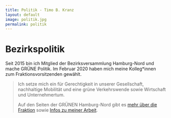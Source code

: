 ```yaml
---
title: Politik - Timo B. Kranz
layout: default
image: politik.jpg
permalink: politik
---
```


# Bezirkspolitik

Seit 2015 bin ich Mitglied der Bezirksversammlung Hamburg-Nord und mache GRÜNE Politik.
Im Februar 2020 haben mich meine Kolleg*innen zum Fraktionsvorsitzenden gewählt.

> Ich setze mich ein für Gerechtigkeit in unserer Gesellschaft, nachhaltige Mobilität und eine grüne Verkehrswende
> sowie Wirtschaft und Unternehmertum.
>
> Auf den Seiten der GRÜNEN Hamburg-Nord gibt es [mehr über die Fraktion](https://gruene-nord.de/wir/fraktion/)
> sowie [Infos zu meiner Arbeit](https://gruene-nord.de/wir/bezirksabgeordnete/timo-b-kranz/).
